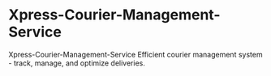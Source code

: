 # Xpress-Courier-Management-Service
Xpress-Courier-Management-Service Efficient courier management system - track, manage, and optimize deliveries.
